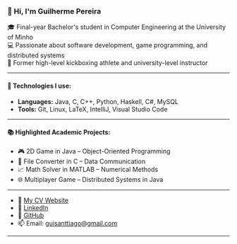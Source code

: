### 👋 Hi, I'm Guilherme Pereira

🎓 Final-year Bachelor's student in Computer Engineering at the University of Minho  
💻 Passionate about software development, game programming, and distributed systems  
🥋 Former high-level kickboxing athlete and university-level instructor

---

#### 🚀 Technologies I use:
- **Languages:** Java, C, C++, Python, Haskell, C#, MySQL
- **Tools:** Git, Linux, LaTeX, IntelliJ, Visual Studio Code

---

#### 📚 Highlighted Academic Projects:
- 🎮 2D Game in Java – Object-Oriented Programming
- 🔄 File Converter in C – Data Communication
- 📈 Math Solver in MATLAB – Numerical Methods
- 🌐 Multiplayer Game – Distributed Systems in Java

---
- 🔗 [My CV Website](https://90baljeet.github.io/CV/)
- 🔗 [LinkedIn](https://www.linkedin.com/in/your-profile)
- 💼 [GitHub](https://github.com/90Baljeet)
- 📫 Email: guisanttiago@gmail.com

---

